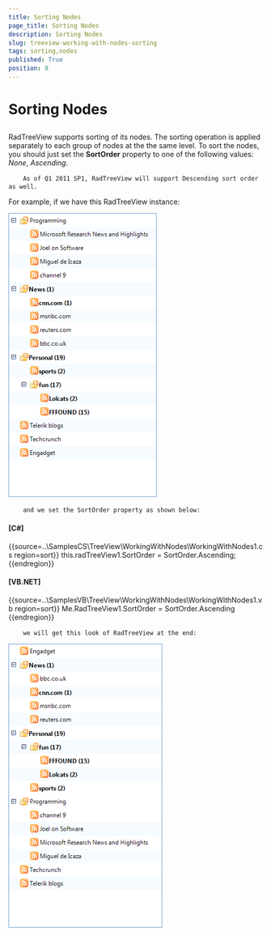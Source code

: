 ```yaml
---
title: Sorting Nodes
page_title: Sorting Nodes
description: Sorting Nodes
slug: treeview-working-with-nodes-sorting
tags: sorting,nodes
published: True
position: 8
---
```


# Sorting Nodes



## 

RadTreeView supports sorting of its nodes. The sorting operation is applied separately to each
        group of nodes at the the same level. To sort the nodes, you should just set the __SortOrder__ property 
        to one of the following values: *None*, *Ascending*.
        
        As of Q1 2011 SP1, RadTreeView will support Descending sort order as well.
        
        
          

For example, if we have this RadTreeView instance:

![treeview-working-with-nodes-sorting 001](images/treeview-working-with-nodes-sorting001.png)
        
        and we set the SortOrder property as shown below:
        
        



#### __[C#]__

{{source=..\SamplesCS\TreeView\WorkingWithNodes\WorkingWithNodes1.cs region=sort}}
	            this.radTreeView1.SortOrder = SortOrder.Ascending;
	{{endregion}}



#### __[VB.NET]__

{{source=..\SamplesVB\TreeView\WorkingWithNodes\WorkingWithNodes1.vb region=sort}}
	        Me.RadTreeView1.SortOrder = SortOrder.Ascending
	{{endregion}}


     
    	
        
        
        we will get this look of RadTreeView at the end:
        

![treeview-working-with-nodes-sorting 002](images/treeview-working-with-nodes-sorting002.png)
